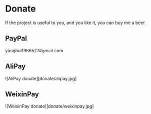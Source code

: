 # Donate

If the project is useful to you, and you like it, you can buy me a beer.

## PayPal
yanghui1986527#gmail.com

## AliPay
![AliPay donate][donate/alipay.jpg]

## WeixinPay
![WeixinPay donate][donate/weixinpay.jpg]
